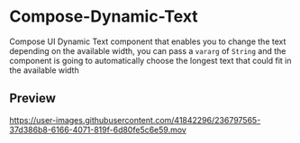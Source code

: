 # Compose-Dynamic-Text

Compose UI Dynamic Text component that enables you to change the text depending on the available width, you can pass a `vararg` of `String` and the component is going to automatically choose the longest text that could fit in the available width

## Preview

https://user-images.githubusercontent.com/41842296/236797565-37d386b8-6166-4071-819f-6d80fe5c6e59.mov

